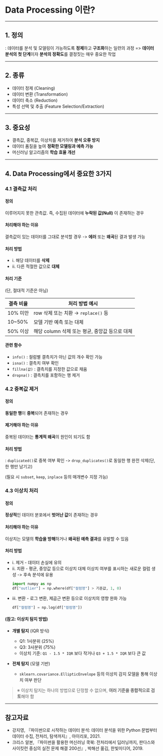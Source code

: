 # Data Processing 이란?

---

## 1. 정의

: 데이터를 분석 및 모델링이 가능하도록 **정제**하고 **구조화**하는 일련의 과정
=> **데이터 분석의 첫 단계**이자 **분석의 정확도**를 결정짓는 매우 중요한 작업

---

## 2. 종류

* 데이터 정제 (Cleaning)
* 데이터 변환 (Transformation)
* 데이터 축소 (Reduction)
* 특성 선택 및 추출 (Feature Selection/Extraction)

---

## 3. 중요성

* 결측값, 중복값, 이상치를 제거하여 **분석 오류 방지**
* 데이터 품질을 높여 **정확한 모델링과 예측 가능**
* 머신러닝 알고리즘의 **학습 효율 개선**

---

## 4. Data Processing에서 중요한 3가지


### 4.1 결측값 처리

#### 정의

  이루어지지 못한 관측값. 즉, 수집된 데이터에 **누락된 값(Null)** 이 존재하는 경우

#### 처리해야 하는 이유

결측값이 있는 데이터를 그대로 분석할 경우 ->  **에러** 또는 **왜곡**된 결과 발생 가능

#### 처리 방법

* i. 해당 데이터를 **삭제** 
* ii. 다른 적절한 값으로 **대체**

#### 처리 기준 
(단, 절대적 기준은 아님)

| 결측 비율   | 처리 방법 예시                       |
| ------- | ------------------------------ |
| 10% 미만  | row 삭제 또는 치환 → `replace()` 등   |
| 10\~50% | 모델 기반 예측 또는 대체                 |
| 50% 이상  | 해당 column 삭제 또는 평균, 중앙값 등으로 대체 |

#### 관련 함수

* `info()` : 컬럼별 결측치가 아닌 값의 개수 확인 가능
* `isna()` : 결측치 여부 확인
* `fillna(값)` : 결측치를 지정한 값으로 채움
* `dropna()` : 결측치를 포함하는 행 제거



### 4.2 중복값 제거

#### 정의

**동일한 행**이 **중복**되어 존재하는 경우

#### 제거해야 하는 이유

중복된 데이터는 **통계적 왜곡**의 원인이 되기도 함

#### 처리 방법

: `duplicated()`로 중복 여부 확인 ->  `drop_duplicates()`로 동일한 행 완전 삭제(단, 한 행만 남기고)

  (필요 시 `subset`, `keep`, `inplace` 등의 매개변수 지정 가능)



### 4.3 이상치 처리

#### 정의

 **정상적**인 데이터 분포에서 **벗어난 값**이 존재하는 경우

#### 처리해야 하는 이유

이상치는 모델의 **학습을 방해**하거나 **왜곡된 예측 결과**를 유발할 수 있음

#### 처리 방법

* i. 제거 - 데이터 손실에 유의
* ii. 치환 - 평균, 중앙값 등으로 이상치 대체
  이상치 여부를 표시하는 새로운 컬럼 생성 -> 후속 분석에 유용
  ```python
  import numpy as np  
  df["outlier"] = np.where(df["컬럼명"] > 기준값, 1, 0)
  ```
* iii. 변환 - 로그 변환, 제곱근 변환 등으로 이상치의 영향 완화 가능
  ```python
  df["컬럼명"] = np.log(df["컬럼명"])
  ```

#### (참고: 이상치 탐지 방법)

* **개별 탐지** (IQR 방식)

  * Q1: 1사분위 (25%)
  * Q3: 3사분위 (75%)
  * 이상치 기준: `Q1 - 1.5 * IQR` 보다 작거나 `Q3 + 1.5 * IQR` 보다 큰 값

* **전체 탐지** (모델 기반)

  * `sklearn.covariance.EllipticEnvelope` 등의 이상치 감지 모델을 통해 이상치 여부 판단

> ※ 이상치 탐지는 하나의 방법으로 단정할 수 없으며, **여러 기준을 종합적으로 검토**해야 함

---

## 참고자료

* 강지영, 『파이썬으로 시작하는 데이터 분석: 데이터 분석을 위한 Python 문법부터 데이터 수집, 전처리, 탐색까지』, 아이리포, 2021.
* 크리스 알본, 『파이썬을 활용한 머신러닝 쿡북: 전처리에서 딥러닝까지, 판다스와 사이킷런 중심의 실전 문제 해결 200선』, 박해선 옮김, 한빛미디어, 2019.
